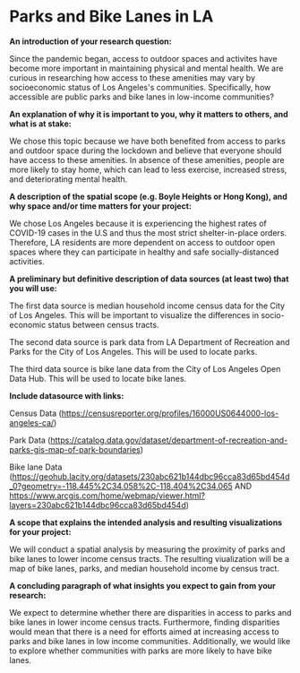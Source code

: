 # Parks and Bike Lanes in LA #
**An introduction of your research question:**

Since the pandemic began, access to outdoor spaces and activites have become more important in maintaining physical and mental health. We are curious in researching how access to these amenities may vary by socioeconomic status of Los Angeles's communities. Specifically, how accessible are public parks and bike lanes in low-income communities?

**An explanation of why it is important to you, why it matters to others, and what is at stake:**

We chose this topic because we have both benefited from access to parks and outdoor space during the lockdown and believe that everyone should have access to these amenities. In absence of these amenities, people are more likely to stay home, which can lead to less exercise, increased stress, and deteriorating mental health.

**A description of the spatial scope (e.g. Boyle Heights or Hong Kong), and why space and/or time matters for your project:**

We chose Los Angeles because it is experiencing the highest rates of COVID-19 cases in the U.S and thus the most strict shelter-in-place orders. Therefore, LA residents are more dependent on access to outdoor open spaces where they can participate in healthy and safe socially-distanced activities.

**A preliminary but definitive description of data sources (at least two) that you will use:**

The first data source is median household income census data for the City of Los Angeles. This will be important to visualize the differences in socio-economic status between census tracts. 

The second data source is park data from LA Department of Recreation and Parks for the City of Los Angeles. This will be used to locate parks.

The third data source is bike lane data from the City of Los Angeles Open Data Hub. This will be used to locate bike lanes. 

**Include datasource with links:**

Census Data (https://censusreporter.org/profiles/16000US0644000-los-angeles-ca/)

Park Data (https://catalog.data.gov/dataset/department-of-recreation-and-parks-gis-map-of-park-boundaries)

Bike lane Data (https://geohub.lacity.org/datasets/230abc621b144dbc96cca83d65bd454d_0?geometry=-118.445%2C34.058%2C-118.404%2C34.065 AND https://www.arcgis.com/home/webmap/viewer.html?layers=230abc621b144dbc96cca83d65bd454d)

**A scope that explains the intended analysis and resulting visualizations for your project:**

We will conduct a spatial analysis by measuring the proximity of parks and bike lanes to lower income census tracts. The resulting viualization will be a map of bike lanes, parks, and median household income by census tract. 

**A concluding paragraph of what insights you expect to gain from your research:**

We expect to determine whether there are disparities in access to parks and bike lanes in lower income census tracts. Furthermore, finding disparities would mean that there is a need for efforts aimed at increasing access to parks and bike lanes in low income communities. Additionally, we would like to explore whether communities with parks are more likely to have bike lanes.
